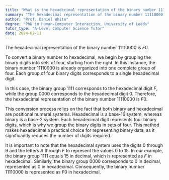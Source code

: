 ```yaml
---
title: "What is the hexadecimal representation of the binary number 11110000?"
summary: "The hexadecimal representation of the binary number 11110000 is F0."
author: "Prof. Daniel White"
degree: "PhD in Human-Computer Interaction, University of Leeds"
tutor_type: "A-Level Computer Science Tutor"
date: 2024-02-11
---
```


The hexadecimal representation of the binary number $11110000$ is $F0$.

To convert a binary number to hexadecimal, we begin by grouping the binary digits into sets of four, starting from the right. In this instance, the binary number $11110000$ is already organized into one complete group of four. Each group of four binary digits corresponds to a single hexadecimal digit.

In this case, the binary group $1111$ corresponds to the hexadecimal digit $F$, while the group $0000$ corresponds to the hexadecimal digit $0$. Therefore, the hexadecimal representation of the binary number $11110000$ is $F0$.

This conversion process relies on the fact that both binary and hexadecimal are positional numeral systems. Hexadecimal is a base-16 system, whereas binary is a base-2 system. Each hexadecimal digit represents four binary digits, which is why we group the binary digits in sets of four. This method makes hexadecimal a practical choice for representing binary data, as it significantly reduces the number of digits required.

It is important to note that the hexadecimal system uses the digits $0$ through $9$ and the letters $A$ through $F$ to represent the values $0$ to $15$. In our example, the binary group $1111$ equals $15$ in decimal, which is represented as $F$ in hexadecimal. Similarly, the binary group $0000$ corresponds to $0$ in decimal, represented as $0$ in hexadecimal. Consequently, the binary number $11110000$ is represented as $F0$ in hexadecimal.
    